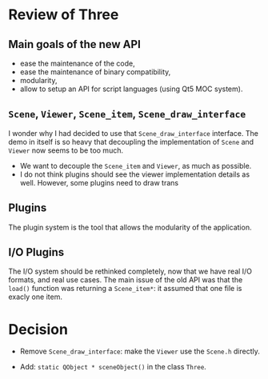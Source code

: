 # Review of Three

## Main goals of the new API
- ease the maintenance of the code,
- ease the maintenance of binary compatibility,
- modularity,
- allow to setup an API for script languages (using Qt5 MOC system).

## `Scene`, `Viewer`, `Scene_item`, `Scene_draw_interface`

I wonder why I had decided to use that `Scene_draw_interface` interface. The demo in itself is so heavy that decoupling the implementation of `Scene` and `Viewer` now seems to be too much.

- We want to decouple the `Scene_item` and `Viewer`, as much as possible.
- I do not think plugins should see the viewer implementation details as well. However, some plugins need to draw trans

## Plugins

The plugin system is the tool that allows the modularity of the application.

## I/O Plugins

The I/O system should be rethinked completely, now that we have real I/O formats, and real use cases. The main issue of the old API was that the `load()` function was returning a `Scene_item*`: it assumed that one file is exacly one item.


# Decision

- Remove `Scene_draw_interface`: make the `Viewer` use the `Scene.h` directly.

- Add: `static QObject * sceneObject()` in the class `Three`.

